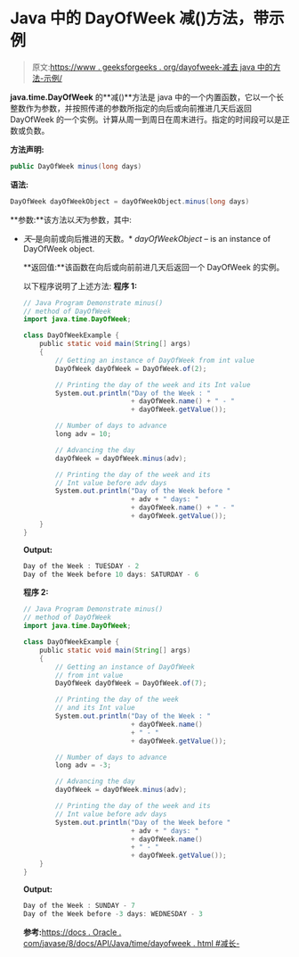 # Java 中的 DayOfWeek 减()方法，带示例

> 原文:[https://www . geeksforgeeks . org/dayofweek-减去 java 中的方法-示例/](https://www.geeksforgeeks.org/dayofweek-minus-method-in-java-with-examples/)

**java.time.DayOfWeek** 的**减()**方法是 java 中的一个内置函数，它以一个长整数作为参数，并按照传递的参数所指定的向后或向前推进几天后返回 DayOfWeek 的一个实例。计算从周一到周日在周末进行。指定的时间段可以是正数或负数。

**方法声明:**

```java
public DayOfWeek minus(long days)
```

**语法:**

```java
DayOfWeek dayOfWeekObject = dayOfWeekObject.minus(long days)

```

**参数:**该方法以*天*为参数，其中:

*   *天*–是向前或向后推进的天数。*   *dayOfWeekObject* – is an instance of DayOfWeek object.

    **返回值:**该函数在向后或向前前进几天后返回一个 DayOfWeek 的实例。

    以下程序说明了上述方法:
    **程序 1:**

    ```java
    // Java Program Demonstrate minus()
    // method of DayOfWeek
    import java.time.DayOfWeek;

    class DayOfWeekExample {
        public static void main(String[] args)
        {
            // Getting an instance of DayOfWeek from int value
            DayOfWeek dayOfWeek = DayOfWeek.of(2);

            // Printing the day of the week and its Int value
            System.out.println("Day of the Week : "
                               + dayOfWeek.name() + " - "
                               + dayOfWeek.getValue());

            // Number of days to advance
            long adv = 10;

            // Advancing the day
            dayOfWeek = dayOfWeek.minus(adv);

            // Printing the day of the week and its
            // Int value before adv days
            System.out.println("Day of the Week before "
                               + adv + " days: "
                               + dayOfWeek.name() + " - "
                               + dayOfWeek.getValue());
        }
    }
    ```

    **Output:**

    ```java
    Day of the Week : TUESDAY - 2
    Day of the Week before 10 days: SATURDAY - 6

    ```

    **程序 2:**

    ```java
    // Java Program Demonstrate minus()
    // method of DayOfWeek
    import java.time.DayOfWeek;

    class DayOfWeekExample {
        public static void main(String[] args)
        {
            // Getting an instance of DayOfWeek
            // from int value
            DayOfWeek dayOfWeek = DayOfWeek.of(7);

            // Printing the day of the week
            // and its Int value
            System.out.println("Day of the Week : "
                               + dayOfWeek.name()
                               + " - "
                               + dayOfWeek.getValue());

            // Number of days to advance
            long adv = -3;

            // Advancing the day
            dayOfWeek = dayOfWeek.minus(adv);

            // Printing the day of the week and its
            // Int value before adv days
            System.out.println("Day of the Week before "
                               + adv + " days: "
                               + dayOfWeek.name()
                               + " - "
                               + dayOfWeek.getValue());
        }
    }
    ```

    **Output:**

    ```java
    Day of the Week : SUNDAY - 7
    Day of the Week before -3 days: WEDNESDAY - 3

    ```

    **参考:**[https://docs . Oracle . com/javase/8/docs/API/Java/time/dayofweek . html #减长-](https://docs.oracle.com/javase/8/docs/api/java/time/DayOfWeek.html#minus-long-)